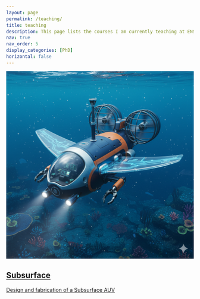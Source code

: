 ```yaml
---
layout: page
permalink: /teaching/
title: teaching
description: This page lists the courses I am currently teaching at ENSTA.
nav: true
nav_order: 5
display_categories: [PhD]
horizontal: false
---
```


<div class="row row-cols-1 row-cols-md-2">

  <div class="col">
    <a href="/teaching/subsurface">
      <div class="card h-100 hoverable">
        <img class="card-img-top" src="/assets/img/subsurface.png" alt="subsurface thumbnail">
        <div class="card-body">
          <h2 class="card-title">Subsurface</h2>
          <p class="card-text">Design and fabrication of a Subsurface AUV</p>
        </div>
      </div>
    </a>
  </div>

</div>
